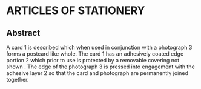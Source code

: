 # ARTICLES OF STATIONERY

## Abstract
A card 1 is described which when used in conjunction with a photograph 3 forms a postcard like whole. The card 1 has an adhesively coated edge portion 2 which prior to use is protected by a removable covering not shown . The edge of the photograph 3 is pressed into engagement with the adhesive layer 2 so that the card and photograph are permanently joined together.